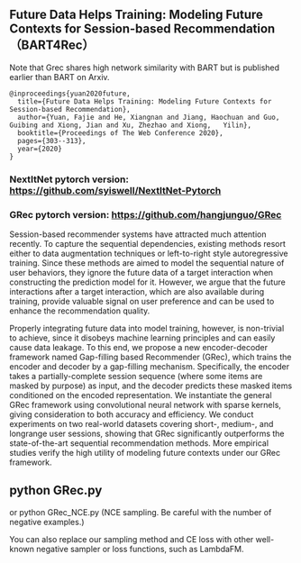 

## Future Data Helps Training: Modeling Future Contexts for Session-based Recommendation （BART4Rec）

Note that Grec shares high network similarity with BART but is published earlier than BART on Arxiv.



```
@inproceedings{yuan2020future,
  title={Future Data Helps Training: Modeling Future Contexts for Session-based Recommendation},
  author={Yuan, Fajie and He, Xiangnan and Jiang, Haochuan and Guo, Guibing and Xiong, Jian and Xu, Zhezhao and Xiong,   Yilin},
  booktitle={Proceedings of The Web Conference 2020},
  pages={303--313},
  year={2020}
}

```

### NextItNet pytorch version: https://github.com/syiswell/NextItNet-Pytorch
### GRec  pytorch version: https://github.com/hangjunguo/GRec

Session-based recommender systems have attracted much attention recently. To capture the sequential dependencies, existing methods resort either to data augmentation techniques or left-to-right style autoregressive training. Since these methods are aimed to model the sequential nature of user behaviors, they ignore the future data of a target interaction when constructing the prediction model for it. However, we argue that the future interactions after a target interaction, which are also available during training, provide valuable signal on user preference and can be used to enhance the
recommendation quality.

Properly integrating future data into model training, however, is non-trivial to achieve, since it disobeys machine learning principles and can easily cause data leakage. To this end, we propose a new encoder-decoder framework named Gap-filling based Recommender (GRec), which trains the encoder and decoder by a gap-filling mechanism. Specifically, the encoder takes a partially-complete session sequence (where some items are masked by purpose) as input, and the decoder predicts these masked items conditioned on the encoded representation. We instantiate the general GRec framework using convolutional neural network with sparse kernels, giving consideration to both accuracy and efficiency. We conduct experiments on two real-world datasets covering short-, medium-, and longrange user sessions, showing that GRec significantly outperforms the state-of-the-art sequential recommendation methods. More empirical studies verify the high utility of modeling future contexts
under our GRec framework.


## python GRec.py

or
python GRec_NCE.py  (NCE sampling. Be careful with the number of negative examples.)

You can also replace our sampling method and CE loss with other well-known negative sampler or loss functions, such as LambdaFM.



